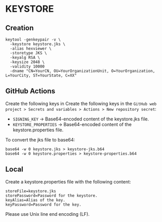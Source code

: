 # KEYSTORE

## Creation

```
keytool -genkeypair -v \
  -keystore keystore.jks \
  -alias hexviewer \
  -storetype JKS \
  -keyalg RSA \
  -keysize 2048 \
  -validity 10000
  -dname "CN=YourCN, OU=YourOrganizationUnit, O=YourOrganization, L=YourCity, ST=YourState, C=XX"
```

## GitHub Actions

Create the following keys in Create the following keys in the `GitHub web project > Secrets and variables > Actions > New repository secret`:
* `SIGNING_KEY` -> Base64-encoded content of the keystore.jks file.
* `KEYSTORE_PROPERTIES` -> Base64-encoded content of the keystore.properties file.

To convert the jks file to base64:

```
base64 -w 0 keystore.jks > keystore-jks.b64
base64 -w 0 keystore.properties > keystore-properties.b64
```

## Local

Create a keystore.properties file with the following content:
```
storeFile=keystore.jks
storePassword=Password for the keystore.
keyAlias=Alias of the key.
keyPassword=Password for the key.
```

Please use Unix line end encoding (LF).
